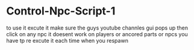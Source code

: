 # Control-Npc-Script-1
to use it excute it make sure the guys youtube channles gui pops up then click on any npc it doesent work on players or ancored parts or npcs you have tp re excute it each time when you respawn
